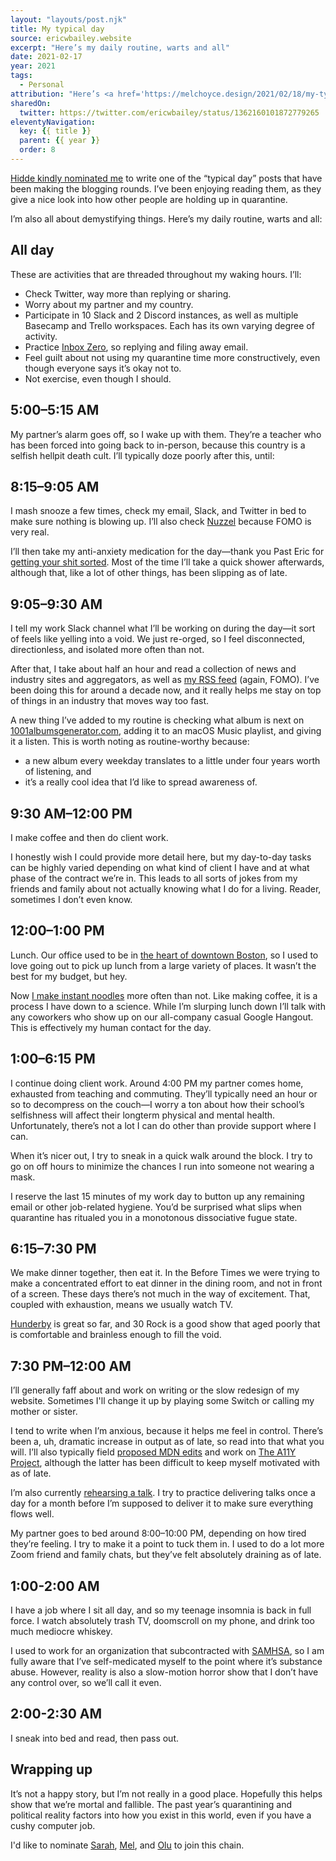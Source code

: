 ```yaml
---
layout: "layouts/post.njk"
title: My typical day
source: ericwbailey.website
excerpt: "Here’s my daily routine, warts and all"
date: 2021-02-17
year: 2021
tags:
  - Personal
attribution: "Here’s <a href='https://melchoyce.design/2021/02/18/my-typical-day/'>Mel's Typical Day</a>."
sharedOn:
  twitter: https://twitter.com/ericwbailey/status/1362160101872779265
eleventyNavigation:
  key: {{ title }}
  parent: {{ year }}
  order: 8
---
```


[Hidde kindly nominated me](https://twitter.com/hdv/status/1361303828486885378) to write one of the “typical day” posts that have been making the blogging rounds. I’ve been enjoying reading them, as they give a nice look into how other people are holding up in quarantine.

I’m also all about demystifying things. Here’s my daily routine, warts and all:

## All day

These are activities that are threaded throughout my waking hours. I’ll:

- Check Twitter, way more than replying or sharing.
- Worry about my partner and my country.
- Participate in 10 Slack and 2 Discord instances, as well as multiple Basecamp and Trello workspaces. Each has its own varying degree of activity.
- Practice [Inbox Zero](https://www.fastcompany.com/40507663/the-7-step-guide-to-achieving-inbox-zero-and-staying-there-in-2018), so replying and filing away email.
- Feel guilt about not using my quarantine time more constructively, even though everyone says it’s okay not to.
- Not exercise, even though I should.

## 5:00–5:15 AM

My partner’s alarm goes off, so I wake up with them. They’re a teacher who has been forced into going back to in-person, because this country is a selfish hellpit death cult. I’ll typically doze poorly after this, until:

## 8:15–9:05 AM

I mash snooze a few times, check my email, Slack, and Twitter in bed to make sure nothing is blowing up. I’ll also check [Nuzzel](https://nuzzel.com/) because FOMO is very real.

I’ll then take my anti-anxiety medication for the day—thank you Past Eric for [getting your shit sorted](https://ericwbailey.website/website/presentation-panic/). Most of the time I’ll take a quick shower afterwards, although that, like a lot of other things, has been slipping as of late.

## 9:05–9:30 AM

I tell my work Slack channel what I’ll be working on during the day—it sort of feels like yelling into a void. We just re-orged, so I feel disconnected, directionless, and isolated more often than not.

After that, I take about half an hour and read a collection of news and industry sites and aggregators, as well as [my RSS feed](https://ericwbailey.website/blogroll/) (again, FOMO). I’ve been doing this for around a decade now, and it really helps me stay on top of things in an industry that moves way too fast.

A new thing I’ve added to my routine is checking what album is next on [1001albumsgenerator.com](https://1001albumsgenerator.com/), adding it to an macOS Music playlist, and giving it a listen. This is worth noting as routine-worthy because:

- a new album every weekday translates to a little under four years worth of listening, and
- it’s a really cool idea that I’d like to spread awareness of.

## 9:30 AM–12:00 PM

I make coffee and then do client work.

I honestly wish I could provide more detail here, but my day-to-day tasks can be highly varied depending on what kind of client I have and at what phase of the contract we’re in. This leads to all sorts of jokes from my friends and family about not actually knowing what I do for a living. Reader, sometimes I don’t even know.

## 12:00–1:00 PM

Lunch. Our office used to be in [the heart of downtown Boston](https://goo.gl/maps/U9SNWiqj391Z98QJ9), so I used to love going out to pick up lunch from a large variety of places. It wasn’t the best for my budget, but hey.

Now [I make instant noodles](https://twitter.com/ericwbailey/status/1360624982481641480) more often than not. Like making coffee, it is a process I have down to a science. While I’m slurping lunch down I’ll talk with any coworkers who show up on our all-company casual Google Hangout. This is effectively my human contact for the day.

## 1:00–6:15 PM

I continue doing client work. Around 4:00 PM my partner comes home, exhausted from teaching and commuting. They’ll typically need an hour or so to decompress on the couch—I worry a ton about how their school’s selfishness will affect their longterm physical and mental health. Unfortunately, there’s not a lot I can do other than provide support where I can.

When it’s nicer out, I try to sneak in a quick walk around the block. I try to go on off hours to minimize the chances I run into someone not wearing a mask.

I reserve the last 15 minutes of my work day to button up any remaining email or other job-related hygiene. You’d be surprised what slips when quarantine has ritualed you in a monotonous dissociative fugue state.

## 6:15–7:30 PM

We make dinner together, then eat it. In the Before Times we were trying to make a concentrated effort to eat dinner in the dining room, and not in front of a screen. These days there’s not much in the way of excitement. That, coupled with exhaustion, means we usually watch TV.

[Hunderby](https://www.imdb.com/title/tt2375858/) is great so far, and 30 Rock is a good show that aged poorly that is comfortable and brainless enough to fill the void.

## 7:30 PM–12:00 AM

I’ll generally faff about and work on writing or the slow redesign of my website. Sometimes I'll change it up by playing some Switch or calling my mother or sister.

I tend to write when I’m anxious, because it helps me feel in control. There’s been a, uh, dramatic increase in output as of late, so read into that what you will. I’ll also typically field [proposed MDN edits](https://github.com/mdn/content/pulls) and work on [The A11Y Project](https://www.a11yproject.com/), although the latter has been difficult to keep myself motivated with as of late.

I’m also currently [rehearsing a talk](https://www.deque.com/axe-con/sessions/be-the-villain/). I try to practice delivering talks once a day for a month before I’m supposed to deliver it to make sure everything flows well.

My partner goes to bed around 8:00–10:00 PM, depending on how tired they’re feeling. I try to make it a point to tuck them in. I used to do a lot more Zoom friend and family chats, but they’ve felt absolutely draining as of late.

## 1:00-2:00 AM

I have a job where I sit all day, and so my teenage insomnia is back in full force. I watch absolutely trash TV, doomscroll on my phone, and drink too much mediocre whiskey.

I used to work for an organization that subcontracted with [SAMHSA](https://www.samhsa.gov/), so I am fully aware that I’ve self-medicated myself to the point where it’s substance abuse. However, reality is also a slow-motion horror show that I don’t have any control over, so we’ll call it even.

## 2:00-2:30 AM

I sneak into bed and read, then pass out.

## Wrapping up

It’s not a happy story, but I’m not really in a good place. Hopefully this helps show that we’re mortal and fallible. The past year’s quarantining and political reality factors into how you exist in this world, even if you have a cushy computer job.

I'd like to nominate [Sarah](https://twitter.com/codingchaos/), [Mel](https://twitter.com/melchoyce), and [Olu](https://twitter.com/oluoluoxenfree) to join this chain.
